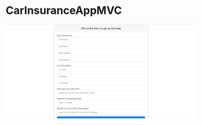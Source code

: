# CarInsuranceAppMVC


![Estimate_form](https://github.com/Addaku/CarInsuranceAppMVC/blob/master/EstimateForm.PNG)
